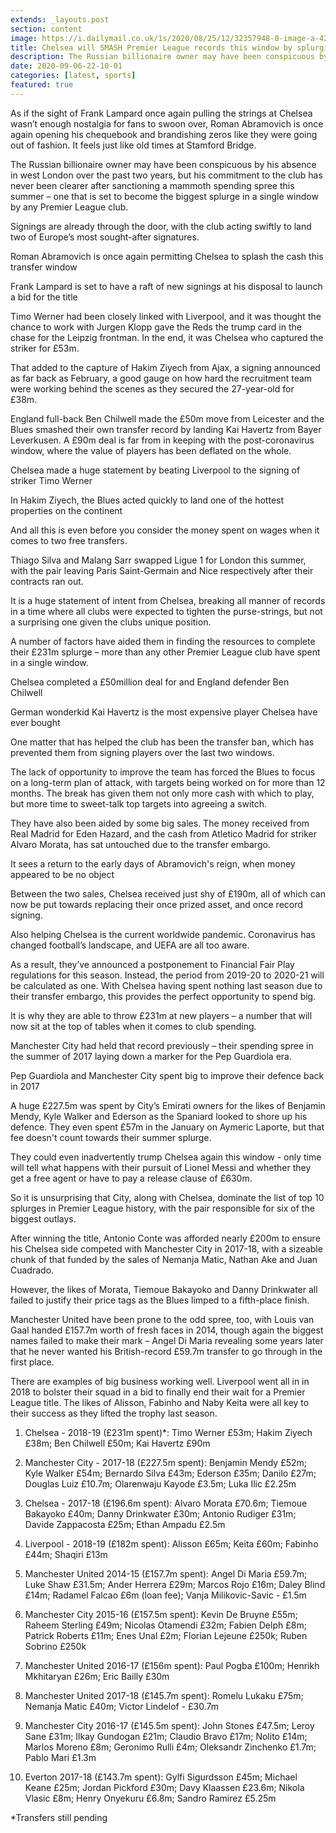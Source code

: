```yaml
---
extends: _layouts.post
section: content
image: https://i.dailymail.co.uk/1s/2020/08/25/12/32357948-0-image-a-42_1598353954056.jpg 
title: Chelsea will SMASH Premier League records this window by splurging £231m 
description: The Russian billionaire owner may have been conspicuous by his absence in west London over the past two years, but his commitment to the club has never been clearer. 
date: 2020-09-06-22-10-01 
categories: [latest, sports] 
featured: true 
--- 
```

As if the sight of Frank Lampard once again pulling the strings at Chelsea wasn’t enough nostalgia for fans to swoon over, Roman Abramovich is once again opening his chequebook and brandishing zeros like they were going out of fashion. It feels just like old times at Stamford Bridge.

The Russian billionaire owner may have been conspicuous by his absence in west London over the past two years, but his commitment to the club has never been clearer after sanctioning a mammoth spending spree this summer – one that is set to become the biggest splurge in a single window by any Premier League club.

Signings are already through the door, with the club acting swiftly to land two of Europe’s most sought-after signatures.

Roman Abramovich is once again permitting Chelsea to splash the cash this transfer window

Frank Lampard is set to have a raft of new signings at his disposal to launch a bid for the title

Timo Werner had been closely linked with Liverpool, and it was thought the chance to work with Jurgen Klopp gave the Reds the trump card in the chase for the Leipzig frontman. In the end, it was Chelsea who captured the striker for £53m.

That added to the capture of Hakim Ziyech from Ajax, a signing announced as far back as February, a good gauge on how hard the recruitment team were working behind the scenes as they secured the 27-year-old for £38m.  

England full-back Ben Chilwell made the £50m move from Leicester and the Blues smashed their own transfer record by landing Kai Havertz from Bayer Leverkusen. A £90m deal is far from in keeping with the post-coronavirus window, where the value of players has been deflated on the whole.

Chelsea made a huge statement by beating Liverpool to the signing of striker Timo Werner 

In Hakim Ziyech, the Blues acted quickly to land one of the hottest properties on the continent

And all this is even before you consider the money spent on wages when it comes to two free transfers. 

Thiago Silva and Malang Sarr swapped Ligue 1 for London this summer, with the pair leaving Paris Saint-Germain and Nice respectively after their contracts ran out.

It is a huge statement of intent from Chelsea, breaking all manner of records in a time where all clubs were expected to tighten the purse-strings, but not a surprising one given the clubs unique position.

A number of factors have aided them in finding the resources to complete their £231m splurge – more than any other Premier League club have spent in a single window.

Chelsea completed a £50million deal for and England defender Ben Chilwell 

German wonderkid Kai Havertz is the most expensive player Chelsea have ever bought 

One matter that has helped the club has been the transfer ban, which has prevented them from signing players over the last two windows.

The lack of opportunity to improve the team has forced the Blues to focus on a long-term plan of attack, with targets being worked on for more than 12 months. The break has given them not only more cash with which to play, but more time to sweet-talk top targets into agreeing a switch.

They have also been aided by some big sales. The money received from Real Madrid for Eden Hazard, and the cash from Atletico Madrid for striker Alvaro Morata, has sat untouched due to the transfer embargo.

It sees a return to the early days of Abramovich's reign, when money appeared to be no object 

Between the two sales, Chelsea received just shy of £190m, all of which can now be put towards replacing their once prized asset, and once record signing.

Also helping Chelsea is the current worldwide pandemic. Coronavirus has changed football’s landscape, and UEFA are all too aware.

As a result, they’ve announced a postponement to Financial Fair Play regulations for this season. Instead, the period from 2019-20 to 2020-21 will be calculated as one. With Chelsea having spent nothing last season due to their transfer embargo, this provides the perfect opportunity to spend big.

It is why they are able to throw £231m at new players – a number that will now sit at the top of tables when it comes to club spending.

Manchester City had held that record previously – their spending spree in the summer of 2017 laying down a marker for the Pep Guardiola era.

Pep Guardiola and Manchester City spent big to improve their defence back in 2017 

A huge £227.5m was spent by City’s Emirati owners for the likes of Benjamin Mendy, Kyle Walker and Ederson as the Spaniard looked to shore up his defence. They even spent £57m in the January on Aymeric Laporte, but that fee doesn't count towards their summer splurge.

They could even inadvertently trump Chelsea again this window - only time will tell what happens with their pursuit of Lionel Messi and whether they get a free agent or have to pay a release clause of £630m. 

So it is unsurprising that City, along with Chelsea, dominate the list of top 10 splurges in Premier League history, with the pair responsible for six of the biggest outlays.

After winning the title, Antonio Conte was afforded nearly £200m to ensure his Chelsea side competed with Manchester City in 2017-18, with a sizeable chunk of that funded by the sales of Nemanja Matic, Nathan Ake and Juan Cuadrado.

However, the likes of Morata, Tiemoue Bakayoko and Danny Drinkwater all failed to justify their price tags as the Blues limped to a fifth-place finish.

Manchester United have been prone to the odd spree, too, with Louis van Gaal handed £157.7m worth of fresh faces in 2014, though again the biggest names failed to make their mark – Angel Di Maria revealing some years later that he never wanted his British-record £59.7m transfer to go through in the first place.

There are examples of big business working well. Liverpool went all in in 2018 to bolster their squad in a bid to finally end their wait for a Premier League title. The likes of Alisson, Fabinho and Naby Keita were all key to their success as they lifted the trophy last season.  

1. Chelsea - 2018-19 (£231m spent)*: Timo Werner £53m; Hakim Ziyech £38m; Ben Chilwell £50m; Kai Havertz £90m

2. Manchester City - 2017-18 (£227.5m spent): Benjamin Mendy £52m; Kyle Walker £54m; Bernardo Silva £43m; Ederson £35m; Danilo £27m; Douglas Luiz £10.7m; Olarenwaju Kayode £3.5m; Luka Ilic £2.25m

3. Chelsea - 2017-18 (£196.6m spent): Alvaro Morata £70.6m; Tiemoue Bakayoko £40m; Danny Drinkwater £30m; Antonio Rudiger £31m; Davide Zappacosta £25m; Ethan Ampadu £2.5m

4. Liverpool - 2018-19 (£182m spent): Alisson £65m; Keita £60m; Fabinho £44m; Shaqiri £13m

5. Manchester United 2014-15 (£157.7m spent): Angel Di Maria £59.7m; Luke Shaw £31.5m; Ander Herrera £29m; Marcos Rojo £16m; Daley Blind £14m; Radamel Falcao £6m (loan fee); Vanja Milikovic-Savic - £1.5m

6. Manchester City 2015-16 (£157.5m spent): Kevin De Bruyne £55m; Raheem Sterling £49m; Nicolas Otamendi £32m; Fabien Delph £8m; Patrick Roberts £11m; Enes Unal £2m; Florian Lejeune £250k; Ruben Sobrino £250k

7. Manchester United 2016-17 (£156m spent): Paul Pogba £100m; Henrikh Mkhitaryan £26m; Eric Bailly £30m

8. Manchester United 2017-18 (£145.7m spent): Romelu Lukaku £75m; Nemanja Matic £40m; Victor Lindelof - £30.7m

9. Manchester City 2016-17 (£145.5m spent): John Stones £47.5m; Leroy Sane £31m; Ilkay Gundogan £21m; Claudio Bravo £17m; Nolito £14m; Marlos Moreno £8m; Geronimo Rulli £4m; Oleksandr Zinchenko £1.7m; Pablo Mari £1.3m

10. Everton 2017-18 (£143.7m spent): Gylfi Sigurdsson £45m; Michael Keane £25m; Jordan Pickford £30m; Davy Klaassen £23.6m; Nikola Vlasic £8m; Henry Onyekuru £6.8m; Sandro Ramirez £5.25m

*Transfers still pending  

